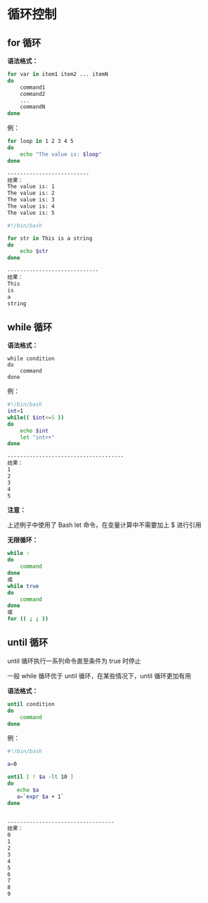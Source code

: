 # 循环控制

## for 循环

**语法格式：**

```bash
for var in item1 item2 ... itemN
do
    command1
    command2
    ...
    commandN
done
```

例：

```bash
for loop in 1 2 3 4 5
do
    echo "The value is: $loop"
done

--------------------------
结果：
The value is: 1
The value is: 2
The value is: 3
The value is: 4
The value is: 5
```

```bash
#!/bin/bash

for str in This is a string
do
    echo $str
done

-----------------------------
结果：
This
is
a
string
```

## while 循环

**语法格式：**

```
while condition
do
    command
done
```

例：

```bash
#!/bin/bash
int=1
while(( $int<=5 ))
do
    echo $int
    let "int++"
done

-------------------------------------
结果：
1
2
3
4
5
```

**注意：**

上述例子中使用了 Bash let 命令，在变量计算中不需要加上 $ 进行引用

**无限循环：**

```bash
while :
do
    command
done
或
while true
do
    command
done
或
for (( ; ; ))
```

## until 循环

 until 循环执行一系列命令直至条件为 true 时停止 

 一般 while 循环优于 until 循环，在某些情况下，until 循环更加有用 

**语法格式：**

```bash
until condition
do
    command
done
```

例：

```bash
#!/bin/bash

a=0

until [ ! $a -lt 10 ]
do
   echo $a
   a=`expr $a + 1`
done


----------------------------------
结果：
0
1
2
3
4
5
6
7
8
9
```

